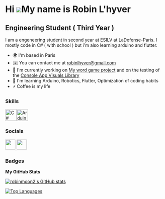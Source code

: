 Hi ![](https://user-images.githubusercontent.com/18350557/176309783-0785949b-9127-417c-8b55-ab5a4333674e.gif)My name is Robin L'hyver
=====================================================================================================================================

Engineering Student ( Third Year )
-----------------------------------

I am a engeneering student in second year at ESILV at LaDefense-Paris. I mostly code in C# ( with school ) but i'm also learning arduino and flutter.

* 🌍  I'm based in Paris
* ✉️  You can contact me at [robinlhyver@gmail.com](mailto:robinlhyver@gmail.com)
* 🚀  I'm currently working on [My word game project](http://github.com/robinmoon2/Word-game.git) and on the testing of the [Console App Visuals Library](https://github.com/MorganKryze/ConsoleAppVisuals)
* 🧠  I'm learning Arduino, Robotics, Flutter, Optimization of coding habits
* ⚡  Coffee is my life

### Skills

<p align="left">
<a href="https://docs.microsoft.com/en-us/dotnet/csharp/" target="_blank" rel="noreferrer"><img src="https://raw.githubusercontent.com/danielcranney/readme-generator/main/public/icons/skills/csharp-colored.svg" width="36" height="36" alt="C#" /></a><a href="https://store.arduino.cc/?gclid=Cj0KCQjw2eilBhCCARIsAG0Pf8uueBifykWcsSS4LPESeGQfxGVKJYnzV7bz471XfknQJy_1VINVWM8aAkLtEALw_wcB" target="_blank" rel="noreferrer"><img src="https://raw.githubusercontent.com/danielcranney/readme-generator/main/public/icons/skills/arduino-colored.svg" width="36" height="36" alt="Arduino" /></a>
</p>

### Socials

<p align="left"> <a href="https://www.github.com/robinmoon2" target="_blank" rel="noreferrer"> <picture> <source media="(prefers-color-scheme: dark)" srcset="https://raw.githubusercontent.com/danielcranney/readme-generator/main/public/icons/socials/github-dark.svg" /> <source media="(prefers-color-scheme: light)" srcset="https://raw.githubusercontent.com/danielcranney/readme-generator/main/public/icons/socials/github.svg" /> <img src="https://raw.githubusercontent.com/danielcranney/readme-generator/main/public/icons/socials/github.svg" width="32" height="32" /> </picture> </a> <a href="https://www.linkedin.com/in/robin-l’hyver-ba816b1a2" target="_blank" rel="noreferrer"> <picture> <source media="(prefers-color-scheme: dark)" srcset="https://raw.githubusercontent.com/danielcranney/readme-generator/main/public/icons/socials/linkedin-dark.svg" /> <source media="(prefers-color-scheme: light)" srcset="https://raw.githubusercontent.com/danielcranney/readme-generator/main/public/icons/socials/linkedin.svg" /> <img src="https://raw.githubusercontent.com/danielcranney/readme-generator/main/public/icons/socials/linkedin.svg" width="32" height="32" /> </picture> </a></p>

### Badges

<b>My GitHub Stats</b>

<a href="http://www.github.com/robinmoon2"><img src="https://github-readme-stats.vercel.app/api?username=robinmoon2&show_icons=true&hide=&count_private=true&title_color=f97316&text_color=14b8a6&icon_color=f97316&bg_color=ffffff&hide_border=true&show_icons=true" alt="robinmoon2's GitHub stats" /></a>

<a href="https://github.com/robinmoon2" align="left"><img src="https://github-readme-stats.vercel.app/api/top-langs/?username=robinmoon2&langs_count=10&title_color=f97316&text_color=14b8a6&icon_color=f97316&bg_color=ffffff&hide_border=true&locale=en&custom_title=Top%20%Languages" alt="Top Languages" /></a>
